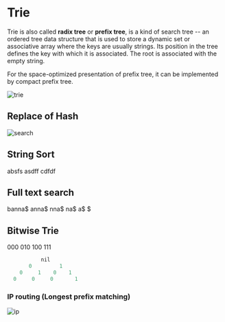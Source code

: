 # Trie 
Trie is also called **radix tree** or **prefix tree**, is a kind of search tree -- an ordered tree data structure that is used to store a dynamic set or associative array where the keys are usually strings. Its position in the tree defines the key with which it is associated. The root is associated with the empty string.

For the space-optimized presentation of prefix tree, it can be implemented by compact prefix tree.

![trie](https://upload.wikimedia.org/wikipedia/commons/b/be/Trie_example.svg)

## Replace of Hash
![search](https://leetcode.com/media/original_images/208_TrieSearchKey.png)
## String Sort
absfs
asdff
cdfdf
## Full text search
banna$
anna$
nna$
na$
a$
$
## Bitwise Trie
000 
010
100
111
```cpp
           nil
       0         1
    0     1    0    1 
  0     0     0       1
```
### IP routing (Longest prefix matching)
![ip](https://leetcode.com/media/original_images/208_IPRouting.gif)
